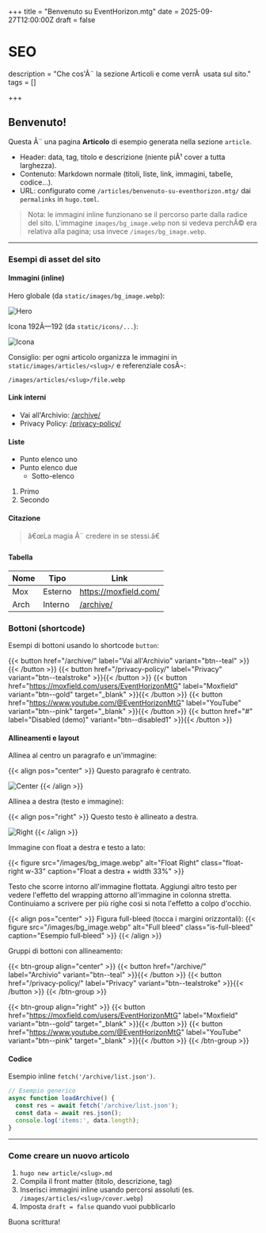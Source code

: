 ﻿+++
title = "Benvenuto su EventHorizon.mtg"
date = 2025-09-27T12:00:00Z
draft = false

# SEO
description = "Che cos'Ã¨ la sezione Articoli e come verrÃ  usata sul sito."
tags = []

+++

## Benvenuto!

Questa Ã¨ una pagina **Articolo** di esempio generata nella sezione `article`.

- Header: data, tag, titolo e descrizione (niente piÃ¹ cover a tutta larghezza).
- Contenuto: Markdown normale (titoli, liste, link, immagini, tabelle, codice...).
- URL: configurato come `/articles/benvenuto-su-eventhorizon.mtg/` dai `permalinks` in `hugo.toml`.

> Nota: le immagini inline funzionano se il percorso parte dalla radice del sito. L'immagine `images/bg_image.webp` non si vedeva perchÃ© era relativa alla pagina; usa invece `/images/bg_image.webp`.

---

### Esempi di asset del sito

#### Immagini (inline)

Hero globale (da `static/images/bg_image.webp`):

![Hero](/images/bg_image.webp)

Icona 192Ã—192 (da `static/icons/...`):

![Icona](/icons/favicon/favicon-192.png)

Consiglio: per ogni articolo organizza le immagini in `static/images/articles/<slug>/` e referenziale cosÃ¬:

`/images/articles/<slug>/file.webp`

#### Link interni

- Vai all'Archivio: [/archive/](/archive/)
- Privacy Policy: [/privacy-policy/](/privacy-policy/)

#### Liste

- Punto elenco uno
- Punto elenco due
  - Sotto-elenco

1. Primo
2. Secondo

#### Citazione

> â€œLa magia Ã¨ credere in se stessi.â€

#### Tabella

| Nome | Tipo     | Link                        |
|------|----------|-----------------------------|
| Mox  | Esterno  | https://moxfield.com/       |
| Arch | Interno  | [/archive/](/archive/)      |


### Bottoni (shortcode)

Esempi di bottoni usando lo shortcode `button`:

{{< button href="/archive/" label="Vai all'Archivio" variant="btn--teal" >}}{{< /button >}}
{{< button href="/privacy-policy/" label="Privacy" variant="btn--tealstroke" >}}{{< /button >}}
{{< button href="https://moxfield.com/users/EventHorizonMtG" label="Moxfield" variant="btn--gold" target="_blank" >}}{{< /button >}}
{{< button href="https://www.youtube.com/@EventHorizonMtG" label="YouTube" variant="btn--pink" target="_blank" >}}{{< /button >}}
{{< button href="#" label="Disabled (demo)" variant="btn--disabled1" >}}{{< /button >}}

#### Allineamenti e layout

Allinea al centro un paragrafo e un'immagine:

{{< align pos="center" >}}
Questo paragrafo è centrato.

![Center](/images/bg_image.webp)
{{< /align >}}

Allinea a destra (testo e immagine):

{{< align pos="right" >}}
Questo testo è allineato a destra.

![Right](/icons/favicon/favicon-192.png)
{{< /align >}}

Immagine con float a destra e testo a lato:

{{< figure src="/images/bg_image.webp" alt="Float Right" class="float-right w-33" caption="Float a destra + width 33%" >}}

Testo che scorre intorno all'immagine flottata. Aggiungi altro testo per vedere l'effetto del wrapping attorno all'immagine in colonna stretta. Continuiamo a scrivere per più righe così si nota l'effetto a colpo d'occhio.

{{< align pos="center" >}}
Figura full-bleed (tocca i margini orizzontali):
{{< figure src="/images/bg_image.webp" alt="Full bleed" class="is-full-bleed" caption="Esempio full‑bleed" >}}
{{< /align >}}

Gruppi di bottoni con allineamento:

{{< btn-group align="center" >}}
  {{< button href="/archive/" label="Archivio" variant="btn--teal" >}}{{< /button >}}
  {{< button href="/privacy-policy/" label="Privacy" variant="btn--tealstroke" >}}{{< /button >}}
{{< /btn-group >}}

{{< btn-group align="right" >}}
  {{< button href="https://moxfield.com/users/EventHorizonMtG" label="Moxfield" variant="btn--gold" target="_blank" >}}{{< /button >}}
  {{< button href="https://www.youtube.com/@EventHorizonMtG" label="YouTube" variant="btn--pink" target="_blank" >}}{{< /button >}}
{{< /btn-group >}}
#### Codice

Esempio inline `fetch('/archive/list.json')`.

```js
// Esempio generico
async function loadArchive() {
  const res = await fetch('/archive/list.json');
  const data = await res.json();
  console.log('items:', data.length);
}
```

---

### Come creare un nuovo articolo

1. `hugo new article/<slug>.md`
2. Compila il front matter (titolo, descrizione, tag)
3. Inserisci immagini inline usando percorsi assoluti (es. `/images/articles/<slug>/cover.webp`)
4. Imposta `draft = false` quando vuoi pubblicarlo

Buona scrittura!

